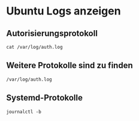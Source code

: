 # Ubuntu Logs anzeigen

## Autorisierungsprotokoll
```
cat /var/log/auth.log
```
## Weitere Protokolle sind zu finden
```
/var/log/auth.log
```
## Systemd-Protokolle
```
journalctl -b
```
